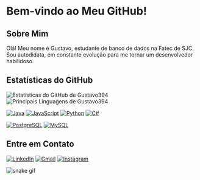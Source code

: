 # Bem-vindo ao Meu GitHub!

## Sobre Mim

Olá! Meu nome é Gustavo, estudante de banco de dados na Fatec de SJC.
Sou autodidata, em constante evolução para me tornar um desenvolvedor habilidoso.

## Estatísticas do GitHub

![Estatísticas do GitHub de Gustavo394](https://github-readme-stats.vercel.app/api?username=Gustavo394&theme=algolia&show_icons=true&count_private=true)
![Principais Linguagens de Gustavo394](https://github-readme-stats.vercel.app/api/top-langs/?username=Gustavo394&theme=algolia&layout=compact)

[![Java](https://img.shields.io/badge/Java-ED8B00?style=for-the-badge&logoColor=white)]()
[![JavaScript](https://img.shields.io/badge/JavaScript-F7DF1E?style=for-the-badge&logo=javascript&logoColor=black)]()
[![Python](https://img.shields.io/badge/Python-3776AB?style=for-the-badge&logo=python&logoColor=white)]()
[![C#](https://img.shields.io/badge/C%23-239120?style=for-the-badge&logo=c-sharp&logoColor=white)]()

[![PostgreSQL](https://img.shields.io/badge/PostgreSQL-316192?style=for-the-badge&logo=postgresql&logoColor=white)]()
[![MySQL](https://img.shields.io/badge/MySQL-00000F?style=for-the-badge&logo=mysql&logoColor=white)]()

## Entre em Contato

[![LinkedIn](https://img.shields.io/badge/LinkedIn-0077B5?style=for-the-badge&logo=linkedin&logoColor=white)](https://www.linkedin.com/in/gustavo-h8-silva/)
[![Gmail](https://img.shields.io/badge/Gmail-D14836?style=for-the-badge&logo=gmail&logoColor=white)](mailto:gustavo.silva394@gmail.com?subject=Assunto%20do%20E-mail)
[![Instagram](https://img.shields.io/badge/Instagram-E4405F?style=for-the-badge&logo=instagram&logoColor=white)](https://www.instagram.com/gustavo_h8_/)

![snake gif](https://github.com/YOUR_USERNAME/YOUR_USERNAME/blob/output/github-contribution-grid-snake.gif)
